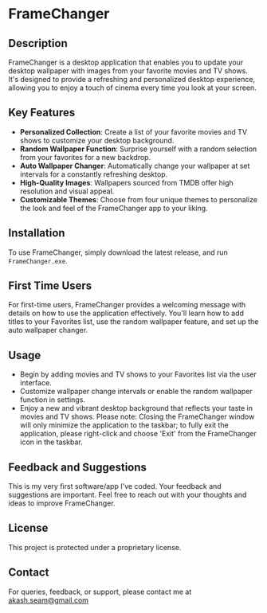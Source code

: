 # FrameChanger

## Description
FrameChanger is a desktop application that enables you to update your desktop wallpaper with images from your favorite movies and TV shows. It's designed to provide a refreshing and personalized desktop experience, allowing you to enjoy a touch of cinema every time you look at your screen.

## Key Features
- **Personalized Collection**: Create a list of your favorite movies and TV shows to customize your desktop background.
- **Random Wallpaper Function**: Surprise yourself with a random selection from your favorites for a new backdrop.
- **Auto Wallpaper Changer**: Automatically change your wallpaper at set intervals for a constantly refreshing desktop.
- **High-Quality Images**: Wallpapers sourced from TMDB offer high resolution and visual appeal.
- **Customizable Themes**: Choose from four unique themes to personalize the look and feel of the FrameChanger app to your liking.

## Installation
To use FrameChanger, simply download the latest release, and run `FrameChanger.exe`.

## First Time Users
For first-time users, FrameChanger provides a welcoming message with details on how to use the application effectively. You'll learn how to add titles to your Favorites list, use the random wallpaper feature, and set up the auto wallpaper changer.

## Usage
- Begin by adding movies and TV shows to your Favorites list via the user interface.
- Customize wallpaper change intervals or enable the random wallpaper function in settings.
- Enjoy a new and vibrant desktop background that reflects your taste in movies and TV shows.
Please note: Closing the FrameChanger window will only minimize the application to the taskbar; to fully exit the application, please right-click and choose 'Exit' from the FrameChanger icon in the taskbar.

## Feedback and Suggestions
This is my very first software/app I've coded. Your feedback and suggestions are important. Feel free to reach out with your thoughts and ideas to improve FrameChanger.

## License
This project is protected under a proprietary license.

## Contact
For queries, feedback, or support, please contact me at akash.seam@gmail.com
